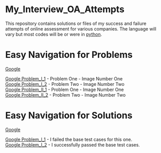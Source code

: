 # My_Interview_OA_Attempts

This repository contains solutions or files of my success and failure attempts of online assessment for various companies. The language will vary but most codes will be or were in [python](https://www.python.org/).  

# Easy Navigation for Problems  

[Google](https://careers.google.com/jobs/)  

[Google Problem_I_1](https://github.com/Vanditg/My_Interview_OA_Attempts/blob/master/Google_OA_Sydney_2020/Problem/Problem_I_1.png) - Problem One - Image Number One  
[Google Problem_I_2](https://github.com/Vanditg/My_Interview_OA_Attempts/blob/master/Google_OA_Sydney_2020/Problem/Problem_I_2.png) - Problem Two - Image Number Two  
[Google Problem_II_1](https://github.com/Vanditg/My_Interview_OA_Attempts/blob/master/Google_OA_Sydney_2020/Problem/Problem_II_1.png) - Problem One - Image Number One  
[Google Problem_II_2](https://github.com/Vanditg/My_Interview_OA_Attempts/blob/master/Google_OA_Sydney_2020/Problem/Problem_II_2.png) - Problem Two - Image Number Two    

# Easy Navigation for Solutions  

[Google](https://careers.google.com/jobs/)  

[Google Problem_I_1](https://github.com/Vanditg/My_Interview_OA_Attempts/blob/master/Google_OA_Sydney_2020/Solution/Problem_I.py) - I failed the base test cases for this one.  
[Google Problem_I_2](https://github.com/Vanditg/My_Interview_OA_Attempts/blob/master/Google_OA_Sydney_2020/Solution/Problem_II.py) - I successfully passed the base test cases.  